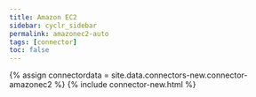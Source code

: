 ```yaml
---
title: Amazon EC2
sidebar: cyclr_sidebar
permalink: amazonec2-auto
tags: [connector]
toc: false
---
```

{% assign connectordata = site.data.connectors-new.connector-amazonec2 %}
{% include connector-new.html %}	
